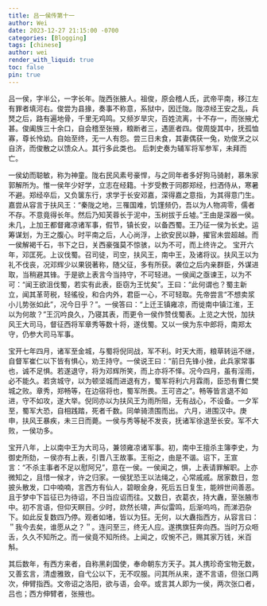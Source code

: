 ```yaml
---
title: 吕一侯传第十一
author: Wei
date: 2023-12-27 21:15:00 -0700
categories: [Blogging]
tags: [chinese]
author: wei
render_with_liquid: true
toc: false
pin: true
---
```

吕一侯，字半公，一字长年。陇西张腋人。祖俊，原会稽人氏，武帝平南，移江左有罪者填河右。俊尝为县掾，奏事不称意，系狱中，因迁陇。陇凉经王安之乱，兵燹之后，路有遍地骨，千里无鸡鸣。又频岁旱灾，百姓流离，十不存一，而张掖尤甚。俊阖族三十余口，自会稽至张掖，粮断者三，遇匪者四。俊周旋其中，抚孤恤寡，尊长怜幼。自始至终，无一人有怨。尝三日未食，其妻偶获一兔，劝俊烹之以自济，而俊散之以馈众人。其行多此类也。 后刺史奏为辅军将军参军，未拜而亡。

一侯幼而聪敏，称为神童。陇右民风素号豪悍，与之同年者多好狗马骑射，慕朱家郭解所为。惟一侯年少好学，立志在经籍。十岁受教于同郡郑经，扫洒侍从，寒暑不避。郑经卒后，又负箧东行，求学于长安邓嘉，深得嘉之意指，为其得意门生。嘉尝从容言于扶风王：“秦陇之地，三罹国难，饥馑频仍，吾以为人物凋零，儒者不存。不意竟得长年。然后乃知芙蓉长于泥中，玉树拔于丘墟。”王由是深器一侯。未几，上加王都督雍凉诸军事，假节，镇长安，以备西蜀。王乃征一侯为长史。运筹谋划，为王之腹心。时平南之后，人心尚浮，上欲安民以静，擢官未尝超越。而一侯解褐千石，书下之日，关西豪强莫不惊骇，以为不可，而上终许之。
宝开六年，邓匡死。上议伐蜀。召司徒，司空，扶风王，南中王，及诸将议。扶风王以为礼不伐丧，况邓辉少以果锐著称，随父征，多有所获。袭位之后内亲群臣，外谋进取，当稍避其锋。于是欲上表言今当持守，不可轻进。一侯闻之亟谏王，以为不可：“闻王欲沮伐蜀，若实有此表，臣窃为王忧矣”。王曰：“此何谓也？蜀主新立，闻其革苛税，轻徭役，和合内外，君臣一心，不可轻取。先帝尝言“不想卖浆小儿势张如此”，况今日乎？”。一侯答曰：“上迁王镇雍凉，而徙南中镇江淮，王以为何故？”王沉吟良久，乃寝其表，而更令一侯作赞伐蜀表。上览之大悦，加扶风王大司马，督征西将军章秀等数十将，遂伐蜀。又以一侯为东中郎将，南郑太守，仍参大司马军事。
 
宝开七年四月，诸军至金城，与蜀将倪同战，军不利。时天大雨，粮草转运不继，自督军崔仁以下皆有惧心，劝王持守。一侯说王曰：“前日先锋小挫，此兵家常事也，诚不足惧。若遂退守，将为邓辉所笑，而上亦将不怿。况今四月，虽有淫雨，必不能久。若贪城守，以为顿坚城而进退有方，蜀军将利六月霖雨，臣恐有曹仁樊城之败。章秀，郑畅等，在边宿将也，蜀军所畏。王可咨之”。畅等皆言退不如进，守不如攻，遂大举。倪同亦以为扶风王为雨所阻，无有战心，不设备。一夕军至，蜀军大恐，自相践踏，死者千数。同单骑溃围而出。
六月，进围汉中。庚申，扶风王暴疾，未三日而薨。一侯与秀等秘不发丧，抚诸军徐退至长安。军不大败，一侯功多。

宝开八年，上以南中王为大司马，兼领雍凉诸军事。初，南中王擅杀主簿李史，为御史所劾，－侯亦有上表，引晋八王故事。王衔之，由是不谐。诏下，王宣言：“不杀主事者不足以慰阿兄”，意在一侯。一侯闻之，惧，上表请罪解职。上亦微知之，且惜一候才，许之归家。一侯犹恐王以法绳之，心常戚戚。居家数日，忽披头散发，口中喃喃，言西方有仙人，碧眼金身，死后五日复生，能辨世间善恶。且于梦中下旨征已为待诏，不日当应诏而往。又数日，衣葛衣，持大纛，至张腋市中。初不言语，但仰天瞑目。少时，欻然长啸，声似雷鸣，后渐呜呜，而涕泗杂下。如此反复数四乃停。观者如堵，皆以为狂。无何，以大纛指西方，从容言曰：＂我今去矣，谁愿从之？＂。连问至三，终无人应。遂携旗狂奔向西。当时万众咂舌，久久不知所之。而一侯竟不知所终。上闻之，叹惋不己，赐其家万钱，米百斛。

其后数年，有西方来者，自称黑刹国使，奉命朝东方天子。其人携珍奇宝物无数，又善玄言，清虚雅致，自弋公以下，无不叹服。问其所从来，遂不言语，但张口两次，伸臂指西。文帝诏之洛阳，欲与语，会卒。或言其人即为一侯，两次张口者，吕也；西方伸臂者，张掖也。

